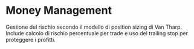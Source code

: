 # Money Management

Gestione del rischio secondo il modello di position sizing di Van Tharp. Include calcolo di rischio percentuale per trade e uso del trailing stop per proteggere i profitti.
